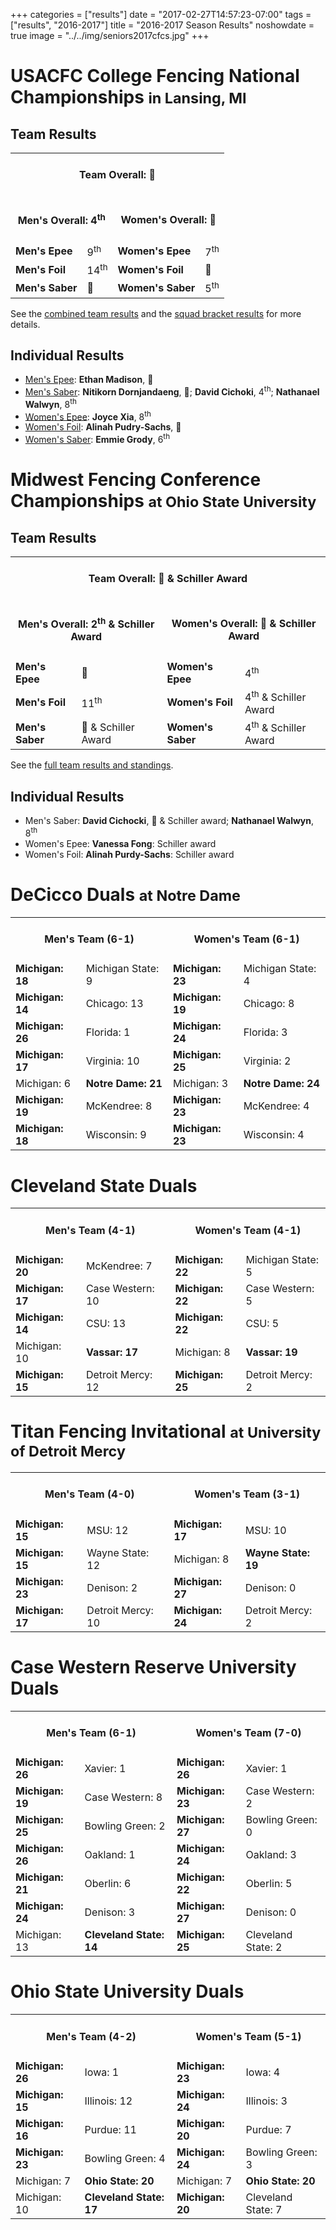+++
categories = ["results"]
date = "2017-02-27T14:57:23-07:00"
tags = ["results", "2016-2017"]
title = "2016-2017 Season Results"
noshowdate = true
image = "../../img/seniors2017cfcs.jpg"
+++

# USACFC College Fencing National Championships <small>in Lansing, MI</small>

## Team Results
<table class="table table-striped"><tbody>
<tr><td colspan="4"><h4 align="Center"><strong>Team Overall</strong>: 🥇</h4></td></tr>
<tr><td colspan="2"><h4 align="Center"><strong>Men's Overall</strong>: 4<sup>th</sup></h4></td>
    <td colspan="2"><h4 align="Center"><strong>Women's Overall</strong>: 🥈</h4></td></tr>
<tr><td><strong>Men's Epee</strong></td><td>9<sup>th</sup></td>
    <td><strong>Women's Epee</strong></td><td>7<sup>th</sup></td></tr>
<tr><td><strong>Men's Foil</strong></td><td>14<sup>th</sup></td>
    <td><strong>Women's Foil</strong></td><td>🥈</td></tr>
<tr><td><strong>Men's Saber</strong></td><td>🥇</td>
    <td><strong>Women's Saber</strong></td><td>5<sup>th</sup></td></tr>
</tbody></table>

See the [combined team results](http://www.usacfc.org/files/2017-overall.pdf) and the [squad bracket results](http://umdfencing.com/usacfc2017/results.php) for more details.

## Individual Results
 - [Men's Epee][usacfc2017 IME]: **Ethan Madison**, 🥈
 - [Men's Saber][usacfc2017 IMS]: **Nitikorn Dornjandaeng**, 🥈; **David Cichoki**, 4<sup>th</sup>; **Nathanael Walwyn**, 8<sup>th</sup>
 - [Women's Epee][usacfc2017 IWE]: **Joyce Xia**, 8<sup>th</sup>
 - [Women's Foil][usacfc2017 IWF]: **Alinah Pudry-Sachs**, 🥈
 - [Women's Saber][usacfc2017 IWS]: **Emmie Grody**, 6<sup>th</sup>


  [usacfc2017 IME]: http://umdfencing.com/usacfc2017/indiv/FTEvent3.htm
  [usacfc2017 IMS]: http://umdfencing.com/usacfc2017/indiv/FTEvent4.htm
  [usacfc2017 IWE]: http://umdfencing.com/usacfc2017/indiv/FTEvent6.htm
  [usacfc2017 IWF]: http://umdfencing.com/usacfc2017/indiv/FTEvent5.htm
  [usacfc2017 IWS]: http://umdfencing.com/usacfc2017/indiv/FTEvent7.htm


# Midwest Fencing Conference Championships <small>at Ohio State University</small>
## Team Results
<table class="table table-striped"><tbody>
<tr><td colspan="4"><h4 align="Center"><strong>Team Overall</strong>: 🥈 & Schiller Award</h4></td></tr>
<tr><td colspan="2"><h4 align="Center"><strong>Men's Overall</strong>: 2<sup>th</sup> & Schiller Award</h4></td>
    <td colspan="2"><h4 align="Center"><strong>Women's Overall</strong>: 🥉 & Schiller Award</h4></td></tr>
<tr><td><strong>Men's Epee</strong></td><td>🥉</td>
    <td><strong>Women's Epee</strong></td><td>4<sup>th</sup></td></tr>
<tr><td><strong>Men's Foil</strong></td><td>11<sup>th</sup></td>
    <td><strong>Women's Foil</strong></td><td>4<sup>th</sup> & Schiller Award</td></tr>
<tr><td><strong>Men's Saber</strong></td><td>🥈 & Schiller Award</td>
    <td><strong>Women's Saber</strong></td><td>4<sup>th</sup> & Schiller Award</td></tr>
</tbody></table>

See the [full team results and standings](MFC_2017.pdf).

## Individual Results
 - Men's Saber: **David Cichocki**, 🥉 & Schiller award; **Nathanael Walwyn**, 8<sup>th</sup>
 - Women's Epee: **Vanessa Fong**: Schiller award
 - Women's Foil: **Alinah Purdy-Sachs**: Schiller award

# DeCicco Duals <small>at Notre Dame</small>
<table class="table table-striped"><tbody>
<tr><td colspan="2"><h4 align="Center"><strong>Men's Team</strong> (6-1)</h4></td>  <td colspan="2"><h4 align="Center"><strong>Women's Team</strong> (6-1)</h4></td></tr>
<tr><td><strong>Michigan: 18</strong></td><td>Michigan State: 9</td>      	    <td><strong>Michigan: 23</strong></td><td>Michigan State: 4</td></tr>
<tr><td><strong>Michigan: 14</strong></td><td>Chicago: 13</td>             	    <td><strong>Michigan: 19</strong></td><td>Chicago: 8</td></tr>
<tr><td><strong>Michigan: 26</strong></td><td>Florida: 1</td>             	    <td><strong>Michigan: 24</strong></td><td>Florida: 3</td></tr>
<tr><td><strong>Michigan: 17</strong></td><td>Virginia: 10</td>             	<td><strong>Michigan: 25</strong></td><td>Virginia: 2</td></tr>
<tr><td>Michigan: 6</td><td><strong>Notre Dame: 21</strong></td>           	    <td>Michigan: 3</td><td><strong>Notre Dame: 24</strong></td></tr>
<tr><td><strong>Michigan: 19</strong></td><td>McKendree: 8</td>             	<td><strong>Michigan: 23</strong></td><td>McKendree: 4</td></tr>
<tr><td><strong>Michigan: 18</strong></td><td>Wisconsin: 9</td>             	<td><strong>Michigan: 23</strong></td><td>Wisconsin: 4</td></tr>
</tbody></table>

# Cleveland State Duals
<table class="table table-striped"><tbody>
<tr><td colspan="2"><h4 align="Center"><strong>Men's Team</strong> (4-1)</h4></td>  <td colspan="2"><h4 align="Center"><strong>Women's Team</strong> (4-1)</h4></td></tr>
<tr><td><strong>Michigan: 20</strong></td><td>McKendree: 7</td>      	        <td><strong>Michigan: 22</strong></td><td>Michigan State: 5</td></tr>
<tr><td><strong>Michigan: 17</strong></td><td>Case Western: 10</td>             <td><strong>Michigan: 22</strong></td><td>Case Western: 5</td></tr>
<tr><td><strong>Michigan: 14</strong></td><td>CSU: 13</td>                      <td><strong>Michigan: 22</strong></td><td>CSU: 5</td></tr>
<tr><td>Michigan: 10</td><td><strong>Vassar: 17</strong></td>                   <td>Michigan: 8</td><td><strong>Vassar: 19</strong></td></tr>
<tr><td><strong>Michigan: 15</strong></td><td>Detroit Mercy: 12</td>            <td><strong>Michigan: 25</strong></td><td>Detroit Mercy: 2</td></tr>
</tbody></table>

# Titan Fencing Invitational <small>at University of Detroit Mercy</small>
<table class="table table-striped"><tbody>
<tr><td colspan="2"><h4 align="Center"><strong>Men's Team</strong> (4-0)</h4></td>  <td colspan="2"><h4 align="Center"><strong>Women's Team</strong> (3-1)</h4></td></tr>
<tr><td><strong>Michigan: 15</strong></td><td>MSU: 12</td>                          <td><strong>Michigan: 17</strong></td><td>MSU: 10</td></tr>
<tr><td><strong>Michigan: 15</strong></td><td>Wayne State: 12</td>                  <td>Michigan: 8</td><td><strong>Wayne State: 19</strong></td></tr>
<tr><td><strong>Michigan: 23</strong></td><td>Denison: 2</td>                       <td><strong>Michigan: 27</strong></td><td>Denison: 0</td></tr>
<tr><td><strong>Michigan: 17</strong></td><td>Detroit Mercy: 10</td>                <td><strong>Michigan: 24</strong></td><td>Detroit Mercy: 2</td></tr>
</tbody></table>

# Case Western Reserve University Duals
<table class="table table-striped"><tbody>
<tr><td colspan="2"><h4 align="Center"><strong>Men's Team</strong> (6-1)</h4></td>  <td colspan="2"><h4 align="Center"><strong>Women's Team</strong> (7-0)</h4></td></tr>
<tr><td><strong>Michigan: 26</strong></td><td>Xavier: 1</td>                        <td><strong>Michigan: 26</strong></td><td>Xavier: 1</td></tr>
<tr><td><strong>Michigan: 19</strong></td><td>Case Western: 8</td>                  <td><strong>Michigan: 23</strong></td><td>Case Western: 2</td></tr>
<tr><td><strong>Michigan: 25</strong></td><td>Bowling Green: 2</td>                 <td><strong>Michigan: 27</strong></td><td>Bowling Green: 0</td></tr>
<tr><td><strong>Michigan: 26</strong></td><td>Oakland: 1</td>                       <td><strong>Michigan: 24</strong></td><td>Oakland: 3</td></tr>
<tr><td><strong>Michigan: 21</strong></td><td>Oberlin: 6</td>                       <td><strong>Michigan: 22</strong></td><td>Oberlin: 5</td></tr>
<tr><td><strong>Michigan: 24</strong></td><td>Denison: 3</td>                       <td><strong>Michigan: 27</strong></td><td>Denison: 0</td></tr>
<tr><td>Michigan: 13</td><td><strong>Cleveland State: 14</strong></td>              <td><strong>Michigan: 25</strong></td><td>Cleveland State: 2</td></tr>
</tbody></table>

# Ohio State University Duals
<table class="table table-striped"><tbody>
<tr><td colspan="2"><h4 align="Center"><strong>Men's Team</strong> (4-2)</h4></td>  <td colspan="2"><h4 align="Center"><strong>Women's Team</strong> (5-1)</h4></td></tr>
<tr><td><strong>Michigan: 26</strong></td><td>Iowa: 1</td>                          <td><strong>Michigan: 23</strong></td><td>Iowa: 4</td></tr>
<tr><td><strong>Michigan: 15</strong></td><td>Illinois: 12</td>                     <td><strong>Michigan: 24</strong></td><td>Illinois: 3</td></tr>
<tr><td><strong>Michigan: 16</strong></td><td>Purdue: 11</td>                       <td><strong>Michigan: 20</strong></td><td>Purdue: 7</td></tr>
<tr><td><strong>Michigan: 23</strong></td><td>Bowling Green: 4</td>                 <td><strong>Michigan: 24</strong></td><td>Bowling Green: 3</td></tr>
<tr><td>Michigan: 7</td><td><strong>Ohio State: 20</strong></td>                    <td>Michigan: 7</td><td><strong>Ohio State: 20</strong></td></tr>
<tr><td>Michigan: 10</td><td><strong>Cleveland State: 17</strong></td>              <td><strong>Michigan: 20</strong></td><td>Cleveland State: 7</td></tr>
</tbody></table>
